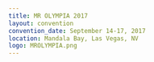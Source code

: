 ```yaml
---
title: MR OLYMPIA 2017
layout: convention
convention_date: September 14-17, 2017
location: Mandala Bay, Las Vegas, NV
logo: MROLYMPIA.png
---
```


